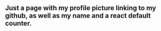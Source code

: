 ## Just a page with my profile picture linking to my github, as well as my name and a react default counter.